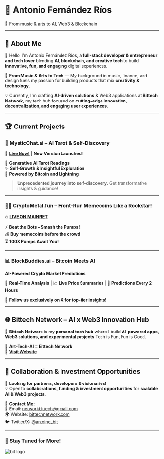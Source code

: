 # 🚀 Antonio Fernández Ríos  
🎸 From music & arts to AI, Web3 & Blockchain  

---

## 🌟 About Me  

👋 Hello! I’m Antonio Fernández Ríos, a **full-stack developer & entrepreneur and tech lover** blending **AI, blockchain, and creative tech** to build **innovative, fun, and engaging** digital experiences.  

🔮 **From Music & Arts to Tech** — My background in music, finance, and design fuels my passion for building products that mix **creativity & technology**.  

💡 Currently, I'm crafting **AI-driven solutions** & Web3 applications at **Bittech Network**, my tech hub focused on **cutting-edge innovation, decentralization, and engaging user experiences**.  

---

## 🏆 Current Projects  

### 🔮 **MysticChat.ai** – AI Tarot & Self-Discovery  
🚀 **[Live Now!](https://www.mystichat.ai/)** | **New Version Launched!**  

🔮 **Generative AI Tarot Readings**  
✨ **Self-Growth & Insightful Exploration**  
🤖 **Powered by Bitcoin and Lightning**  

> **Unprecedented journey into self-discovery.** Get transformative insights & guidance!  

---

### 🏴‍☠️ **CryptoMetal.fun** – **Front-Run Memecoins Like a Rockstar!**  
🔥 **[LIVE ON MAINNET](https://www.cryptometal.fun/)**  

⚡ **Beat the Bots – Smash the Pumps!**  
💰 **Buy memecoins before the crowd**  
⏳ **100X Pumps Await You!**  

---

### 📊 **BlockBuddies.ai** – **Bitcoin Meets AI**  
**AI-Powered Crypto Market Predictions**  

🔎 **Real-Time Analysis** | 📈 **Live Price Summaries** | 🚀 **Predictions Every 2 Hours**  

📢 **Follow us exclusively on X for top-tier insights!**  

---

## 🌐 Bittech Network – AI x Web3 Innovation Hub  

🚀 **Bittech Network** is my **personal tech hub** where I build **AI-powered apps, Web3 solutions, and experimental projects** Tech is Fun, Fun is Good.  

💾 **Art-Tech-AI = Bittech Network**  
🔗 **[Visit Website](https://www.bittechnetwork.com/)**  

---

## 💎 Collaboration & Investment Opportunities  

🤝 **Looking for partners, developers & visionaries!**  
💡 Open to **collaborations, funding & investment opportunities** for **scalable AI & Web3 projects**.  

📩 **Contact Me:**  
📧 Email: [networkbittech@gmail.com](mailto:networkbittech@gmail.com)  
🌍 Website: [bittechnetwork.com](https://www.bittechnetwork.com)  
🐦 Twitter/X: [@antoine_bit](#)   

---

### 🚀 Stay Tuned for More!  

![bit logo](https://github.com/Kukaloka1/Kukaloka1/assets/130247025/a127acb3-5baf-48c3-b9e1-4f5158c8fd2b)  

